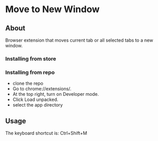 # Move to New Window

## About

Browser extension that moves current tab or all selected tabs to a new window.

### Installing from store

### Installing from repo

- clone the repo
- Go to chrome://extensions/.
- At the top right, turn on Developer mode.
- Click Load unpacked.
- select the app directory

## Usage

The keyboard shortcut is: Ctrl+Shift+M
